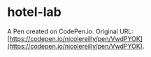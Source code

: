 # hotel-lab

A Pen created on CodePen.io. Original URL: [https://codepen.io/nicolereilly/pen/VwdPYOK](https://codepen.io/nicolereilly/pen/VwdPYOK).

